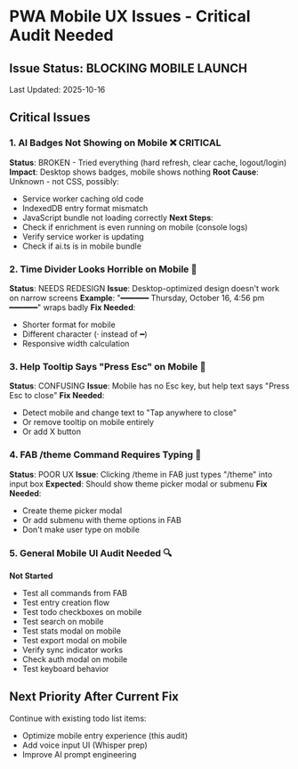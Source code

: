 # PWA Mobile UX Issues - Critical Audit Needed

## Issue Status: BLOCKING MOBILE LAUNCH
Last Updated: 2025-10-16

## Critical Issues

### 1. AI Badges Not Showing on Mobile ❌ CRITICAL
**Status**: BROKEN - Tried everything (hard refresh, clear cache, logout/login)
**Impact**: Desktop shows badges, mobile shows nothing
**Root Cause**: Unknown - not CSS, possibly:
- Service worker caching old code
- IndexedDB entry format mismatch
- JavaScript bundle not loading correctly
**Next Steps**:
- Check if enrichment is even running on mobile (console logs)
- Verify service worker is updating
- Check if ai.ts is in mobile bundle

### 2. Time Divider Looks Horrible on Mobile 🚨
**Status**: NEEDS REDESIGN
**Issue**: Desktop-optimized design doesn't work on narrow screens
**Example**: "━━━━━━ Thursday, October 16, 4:56 pm ━━━━━━" wraps badly
**Fix Needed**:
- Shorter format for mobile
- Different character (· instead of ━)
- Responsive width calculation

### 3. Help Tooltip Says "Press Esc" on Mobile 🚨
**Status**: CONFUSING
**Issue**: Mobile has no Esc key, but help text says "Press Esc to close"
**Fix Needed**:
- Detect mobile and change text to "Tap anywhere to close"
- Or remove tooltip on mobile entirely
- Or add X button

### 4. FAB /theme Command Requires Typing 🚨
**Status**: POOR UX
**Issue**: Clicking /theme in FAB just types "/theme" into input box
**Expected**: Should show theme picker modal or submenu
**Fix Needed**:
- Create theme picker modal
- Or add submenu with theme options in FAB
- Don't make user type on mobile

### 5. General Mobile UI Audit Needed 🔍
**Not Started**
- Test all commands from FAB
- Test entry creation flow
- Test todo checkboxes on mobile
- Test search on mobile
- Test stats modal on mobile
- Test export modal on mobile
- Verify sync indicator works
- Check auth modal on mobile
- Test keyboard behavior

## Next Priority After Current Fix
Continue with existing todo list items:
- Optimize mobile entry experience (this audit)
- Add voice input UI (Whisper prep)
- Improve AI prompt engineering

